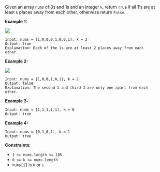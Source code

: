 Given an array `nums` of 0s and 1s and an integer `k`, return `True` if all
1's are at least `k` places away from each other, otherwise return `False`.



**Example 1:**

**![](https://assets.leetcode.com/uploads/2020/04/15/sample_1_1791.png)**

    
    
    Input: nums = [1,0,0,0,1,0,0,1], k = 2
    Output: true
    Explanation: Each of the 1s are at least 2 places away from each other.
    

**Example 2:**

**![](https://assets.leetcode.com/uploads/2020/04/15/sample_2_1791.png)**

    
    
    Input: nums = [1,0,0,1,0,1], k = 2
    Output: false
    Explanation: The second 1 and third 1 are only one apart from each other.

**Example 3:**

    
    
    Input: nums = [1,1,1,1,1], k = 0
    Output: true
    

**Example 4:**

    
    
    Input: nums = [0,1,0,1], k = 1
    Output: true
    



**Constraints:**

  * `1 <= nums.length <= 105`
  * `0 <= k <= nums.length`
  * `nums[i]` is `0` or `1`

